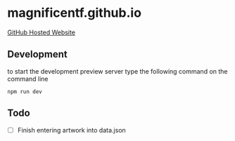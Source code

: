 # magnificentf.github.io

[GitHub Hosted Website](http://magnificentf.github.io/)

## Development

to start the development preview server type the following command on the command line

`npm run dev`

## Todo
* [ ] Finish entering artwork into data.json